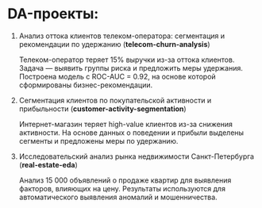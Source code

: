 # DA-проекты:

1. Анализ оттока клиентов телеком-оператора: сегментация и рекомендации по удержанию (**telecom-churn-analysis**)

   Телеком-оператор теряет 15% выручки из-за оттока клиентов. Задача — выявить группы риска и предложить меры удержания. Построена модель с ROC-AUC = 0.92, на основе которой сформированы бизнес-рекомендации.

2. Сегментация клиентов по покупательской активности и прибыльности (**customer-activity-segmentation**)

   Интернет-магазин теряет high-value клиентов из-за снижения активности. На основе данных о поведении и прибыли выделены сегменты и предложены меры по удержанию.

3. Исследовательский анализ рынка недвижимости Санкт-Петербурга (**real-estate-eda**)

   Анализ 15 000 объявлений о продаже квартир для выявления факторов, влияющих на цену. Результаты используются для автоматического выявления аномалий и мошенничества.

